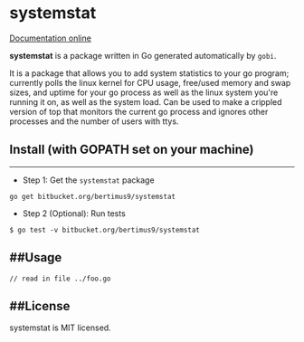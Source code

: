 # systemstat

[Documentation online](http://godoc.org/bitbucket.org/bertimus9/systemstat)

**systemstat** is a package written in Go generated automatically by `gobi`.

It is a package that allows you to add system statistics to your go program;
currently polls the linux kernel for CPU usage, free/used memory and swap
sizes, and uptime for your go process as well as the linux system you're
running it on, as well as the system load. Can be used to make a crippled
version of top that monitors the current go process and ignores other processes
and the number of users with ttys.

## Install (with GOPATH set on your machine)
----------

* Step 1: Get the `systemstat` package

```
go get bitbucket.org/bertimus9/systemstat
```

* Step 2 (Optional): Run tests

```
$ go test -v bitbucket.org/bertimus9/systemstat
```

##Usage
----------
```
// read in file ../foo.go
```

##License
----------
systemstat is MIT licensed.
